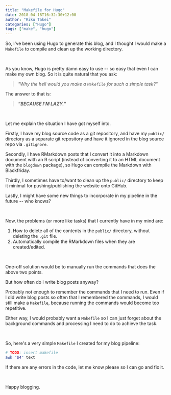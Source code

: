 ```yaml
---
title: "Makefile for Hugo"
date: 2018-04-18T16:32:30+12:00
author: "Riku Takei"
categories: ["Hugo"]
tags: ["make", "hugo"]
---
```


So, I've been using Hugo to generate this blog, and I thought I would make a `Makefile` to compile and clean up the working directory.

&nbsp;

As you know, Hugo is pretty damn easy to use -- so easy that even I can make my own blog.
So it is quite natural that you ask:

>_"Why the hell would you make a `Makefile` for such a simple task?"_

The answer to that is:

>*__"BECAUSE I'M LAZY."__*

&nbsp;

Let me explain the situation I have got myself into.

Firstly, I have my blog source code as a git repository, and have my `public/` directory as a separate git repository and have it ignored in the blog source repo via `.gitignore`.

Secondly, I have RMarkdown posts that I convert it into a Markdown document with an R script (instead of converting it to an HTML document with the `blogdown` package), so Hugo can compile the Markdown with Blackfriday.

Thirdly, I sometimes have to/want to clean up the `public/` directory to keep it minimal for pushing/publishing the website onto GitHub.

Lastly, I might have some new things to incorporate in my pipeline in the future -- who knows?

&nbsp;

Now, the problems (or more like tasks) that I currently have in my mind are:

1. How to delete all of the contents in the `public/` directory, without deleting the `.git` file.
2. Automatically compile the RMarkdown files when they are created/edited.

&nbsp;

One-off solution would be to manually run the commands that does the above two points.

But how often do I write blog posts anyway?

Probably not enough to remember the commands that I need to run.
Even if I did write blog posts so often that I remembered the commands, I would still make a `Makefile`, because running the commands would become too repetitive.

Either way, I would probably want a `Makefile` so I can just forget about the background commands and processing I need to do to achieve the task.

&nbsp;

So, here's a very simple `Makefile` I created for my blog pipeline:

```bash
# TODO: insert makefile
awk "$4" text
```

If there are any errors in the code, let me know please so I can go and fix it.

&nbsp;

Happy blogging.

